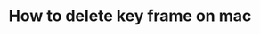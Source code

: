 ---
title: 'How to delete key frame on mac'
redirect_to:
  - 'https://discuss.pencil2d.org/t/how-to-delete-key-frame-on-mac/1292'
---